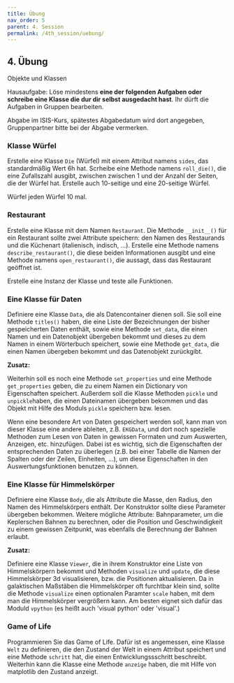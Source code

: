 ```yaml
---
title: Übung
nav_order: 5
parent: 4. Session
permalink: /4th_session/uebung/
---
```



## 4. Übung

Objekte und Klassen

Hausaufgabe: Löse mindestens **eine der folgenden Aufgaben oder schreibe eine Klasse die dur dir selbst ausgedacht hast**. Ihr dürft die Aufgaben in Gruppen bearbeiten.

Abgabe im ISIS-Kurs, spätestes Abgabedatum wird dort angegeben, Gruppenpartner bitte bei der Abgabe vermerken.

### Klasse Würfel

Erstelle eine Klasse `Die` (Würfel) mit einem Attribut namens `sides`, das standardmäßig
Wert 6h hat. Scrheibe eine Methode namens `roll_die()`, die eine Zufallszahl ausgibt, zwischen zwischen 1 und der Anzahl der Seiten, die der Würfel hat. Erstelle auch 10-seitige und eine 20-seitige Würfel.

Würfel jeden Würfel 10 mal.

### Restaurant

Erstelle eine Klasse mit dem Namen `Restaurant`. Die Methode `__init__()` für ein Restaurant sollte zwei Attribute speichern: den Namen des Restaurands und die Küchenart (italienisch, indisch, ...).
Erstelle eine Methode namens `describe_restaurant()`, die diese beiden Informationen ausgibt und eine Methode namens `open_restaurant()`, die aussagt, dass das Restaurant geöffnet ist.

Erstelle eine Instanz der Klasse und teste alle Funktionen.

### Eine Klasse für Daten

Definiere eine Klasse `Data`, die als Datencontainer dienen soll. Sie soll eine Methode `titles()` haben, die eine Liste
der Bezeichnungen der bisher gespeicherten Daten enthält, sowie eine Methode `set_data`, die einen Namen und ein Datenobjekt übergeben bekommt und dieses zu dem Namen in einem Wörterbuch speichert, sowie eine Methode `get_data`, die einen Namen übergeben bekommt und das Datenobjekt zurückgibt.

**Zusatz:**

Weiterhin soll es noch eine Methode `set_properties` und eine Methode `get_properties` geben, die zu einem Namen ein Dictionary von Eigenschaften speichert. Außerdem soll die Klasse Methoden `pickle` und `unpickle`haben, die einen Dateinamen übergeben bekommen und das Objekt mit Hilfe des Moduls `pickle` speichern bzw. lesen.

Wenn eine besondere Art von Daten gespeichert werden soll, kann man von dieser Klasse eine andere ableiten, z.B. `EKGData`,
und dort noch spezielle Methoden zum Lesen von Daten in gewissen Formaten und zum Auswerten, Anzeigen, etc. hinzufügen.  Dabei ist es wichtig, sich die Eigenschaften der entsprechenden Daten zu überlegen (z.B. bei einer Tabelle die Namen der Spalten oder
der Zeilen, Einheiten, ...), um diese Eigenschaften in den Auswertungsfunktionen benutzen zu können.

### Eine Klasse für Himmelskörper

Definiere eine Klasse `Body`, die als Attribute die Masse, den Radius, den Namen des Himmelskörpers enthält.
Der Konstruktor sollte diese Parameter übergeben bekommen. Weitere mögliche Attribute: Bahnparameter, um die Keplerschen
Bahnen zu berechnen, oder die Position und Geschwindigkeit zu einem gewissen Zeitpunkt, was ebenfalls die Berechnung der Bahnen
erlaubt.

**Zusatz:**

Definiere eine Klasse `Viewer`, die in ihrem Konstruktor eine Liste von Himmelskörpern bekommt und Methoden `visualize` und `update`, die diese Himmelskörper 3d visualisieren, bzw. die Positionen aktualisieren.
Da in galaktischen Maßstäben die Himmelskörper oft furchtbar klein sind, sollte die Methode `visualize` einen
optionalen Paramter `scale` haben, mit dem man die Himmelskörper vergrößern kann. Am besten eignet sich dafür das Moduld `vpython` (es heißt auch 'visual python' oder 'visual'.)

### Game of Life

Programmieren Sie das Game of Life. Dafür ist es angemessen, eine Klasse `Welt`  zu definieren, die den Zustand
der Welt in einem Attribut speichert und eine Methode `schritt` hat, die einen Entwicklungssschritt beschreibt. Weiterhin kann die Klasse eine Methode `anzeige` haben, die mit Hilfe von matplotlib den Zustand anzeigt.
